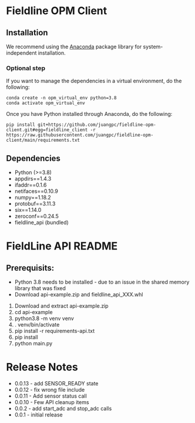 # Fieldline OPM Client

## Installation

We recommend using the [Anaconda](https://www.anaconda.com/) package
library for system-independent installation.

### Optional step
If you want to manage the dependencies in a virtual environment, do
the following:

    conda create -n opm_virtual_env python=3.8
    conda activate opm_virtual_env

Once you have Python installed through Anaconda, do the following:

    pip install git+https://github.com/juangpc/fieldline-opm-client.git#egg=fieldline_client -r https://raw.githubusercontent.com/juangpc/fieldline-opm-client/main/requirements.txt

## Dependencies

- Python (>=3.8)
- appdirs==1.4.3
- ifaddr==0.1.6
- netifaces==0.10.9
- numpy==1.18.2
- protobuf==3.11.3
- six==1.14.0
- zeroconf==0.24.5
- fieldline_api (bundled)

# FieldLine API README

## Prerequisits:
- Python 3.8 needs to be installed - due to an issue in the shared memory library that was fixed
- Download api-example.zip and fieldline_api_XXX.whl

1) Download and extract api-example.zip
2) cd api-example
3) python3.8 -m venv venv
4) . venv/bin/activate
5) pip install -r requirements-api.txt
6) pip install <path to downloaded API whl file>
7) python main.py

# Release Notes
- 0.0.13 - add SENSOR_READY state
- 0.0.12 - fix wrong file include
- 0.0.11 - Add sensor status call
- 0.0.10 - Few API cleanup items
- 0.0.2 - add start_adc and stop_adc calls
- 0.0.1 - initial release
